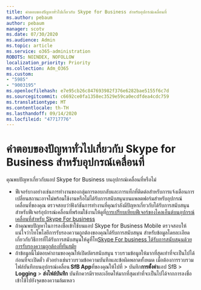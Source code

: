 ```yaml
---
title: คำตอบของปัญหาทั่วไปเกี่ยวกับ Skype for Business สำหรับอุปกรณ์เคลื่อนที่
ms.author: pebaum
author: pebaum
manager: scotv
ms.date: 07/30/2020
ms.audience: Admin
ms.topic: article
ms.service: o365-administration
ROBOTS: NOINDEX, NOFOLLOW
localization_priority: Priority
ms.collection: Adm_O365
ms.custom:
- "5985"
- "9003195"
ms.openlocfilehash: e7e95cb26c847693982f376e6282bae5155f6c7d
ms.sourcegitcommit: c6692ce0fa1358ec3529e59ca0ecdfdea4cdc759
ms.translationtype: MT
ms.contentlocale: th-TH
ms.lasthandoff: 09/14/2020
ms.locfileid: "47717776"
---
```

# <a name="answers-to-common-issues-with-skype-for-business-for-mobile"></a>คำตอบของปัญหาทั่วไปเกี่ยวกับ Skype for Business สำหรับอุปกรณ์เคลื่อนที่

คุณพบปัญหาเกี่ยวกับแอป Skype for Business บนอุปกรณ์เคลื่อนที่หรือไม่

- ฟีเจอร์บางอย่างเช่นการทำงานของกลุ่มการตอบกลับและการแท็กที่ติดต่อสำหรับการแจ้งเตือนการเปลี่ยนสถานะอาจไม่พร้อมใช้งานหรือไม่ได้รับการสนับสนุนบนแพลตฟอร์มสำหรับอุปกรณ์เคลื่อนที่ของคุณ ตรวจสอบว่าฟังก์ชันการทำงานที่คุณกำลังมีปัญหาเกี่ยวกับได้รับการสนับสนุน สำหรับฟีเจอร์อุปกรณ์เคลื่อนที่พร้อมใช้งานให้ดูที่[การเปรียบเทียบฟีเจอร์ของไคลเอ็นต์บนอุปกรณ์เคลื่อนที่สำหรับ Skype For business](https://technet.microsoft.com/library/Dn951412.aspx)
- ถ้าคุณพบปัญหาในการลงชื่อเข้าใช้บนแอป Skype for Business Mobile ตรวจสอบให้แน่ใจว่าโทโพโลยีการรับรองความถูกต้องของคุณได้รับการสนับสนุน สำหรับข้อมูลโดยละเอียดเกี่ยวกับวิธีการที่ได้รับการสนับสนุนให้ดูที่โท[Skype For business ได้รับการสนับสนุนด้วยการรับรองความถูกต้องที่ทันสมัย](https://docs.microsoft.com/skypeforbusiness/plan-your-deployment/modern-authentication/topologies-supported)  
- ถ้าข้อมูลนี้ไม่ตอบคำถามของคุณให้เปิดบัตรสนับสนุน รวบรวมข้อมูลให้มากที่สุดเท่าที่จะเป็นไปได้ก่อนที่จะเปิดตั๋ว ตัวอย่างเช่นรวบรวมข้อความบันทึกและข้อผิดพลาดทั้งหมด เมื่อต้องการรวบรวมไฟล์บันทึกบนอุปกรณ์เคลื่อน **SfB App**ที่ของคุณให้ไปที่ >   บันทึก**การตั้งค่า**แอป SfB  >   **Logging**  >   **ส่งไฟล์บันทึก** บันทึกควรมีรายละเอียดให้มากที่สุดเท่าที่จะเป็นไปได้จากการลงชื่อเข้าใช้ไปยังจุดของความล้มเหลว
